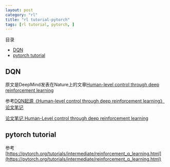```yaml
---
layout: post
category: "rl"
title: "rl tutorial-pytorch"
tags: [rl tutorial, pytorch, ]
---
```


目录

<!-- TOC -->

- [DQN](#dqn)
- [pytorch tutorial](#pytorch-tutorial)

<!-- /TOC -->


## DQN

原文是DeepMind发表在Nature上的文章[Human-level control through deep reinforcement learning](https://daiwk.github.io/assets/dqn.pdf)

参考[DQN起源《Human-level control through deep reinforcement learning》论文笔记](https://zhuanlan.zhihu.com/p/25703659)

[论文笔记 Human-Level control through deep reinforcement learning](http://jikaichen.com/2016/11/18/notes-on-atari/)


## pytorch tutorial

参考[https://pytorch.org/tutorials/intermediate/reinforcement_q_learning.html](https://pytorch.org/tutorials/intermediate/reinforcement_q_learning.html)

